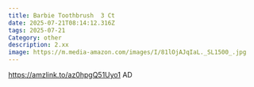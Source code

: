 ```yaml
---
title: Barbie Toothbrush  3 Ct
date: 2025-07-21T08:14:12.316Z
tags: 2025-07-21
Category: other
description: 2.xx
image: https://m.media-amazon.com/images/I/81lOjAJqIaL._SL1500_.jpg
---
```

https://amzlink.to/az0hpgQ51Uyo1
AD
